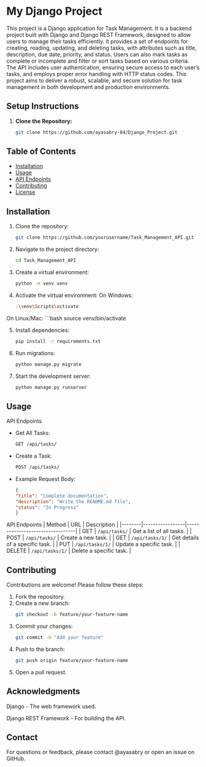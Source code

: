  # My Django Project

This project is a Django application for Task Management.
It is a backend project built with Django and Django REST Framework, designed to allow users to manage their tasks efficiently. It provides a set of endpoints for creating, reading, updating, and deleting tasks, with attributes such as title, description, due date, priority, and status. 
Users can also mark tasks as complete or incomplete and filter or sort tasks based on various criteria. The API includes user authentication, ensuring secure access to each user’s tasks, and employs proper error handling with HTTP status codes. 
This project aims to deliver a robust, scalable, and secure solution for task management in both development and production environments.


## Setup Instructions

1. **Clone the Repository:**

   ```bash
   git clone https://github.com/ayasabry-84/Django_Project.git

## Table of Contents
- [Installation](#installation)
- [Usage](#usage)
- [API Endpoints](#api-endpoints)
- [Contributing](#contributing)
- [License](#license)

## Installation
1. Clone the repository:
   ```bash
   git clone https://github.com/yourusername/Task_Management_API.git
2. Navigate to the project directory:

   ```bash
   cd Task_Management_API
3. Create a virtual environment:

   ```bash
   python -m venv venv
   
4. Activate the virtual environment:
 On Windows:
    ```bash
    .\venv\Scripts\activate
    
 On Linux/Mac:
    ```bash
    source venv/bin/activate

5. Install dependencies:
   ```bash
   pip install -r requirements.txt

6. Run migrations:
   ```bash
   python manage.py migrate
   
7. Start the development server:
   ```bash
   python manage.py runserver

## Usage
API Endpoints
 - Get All Tasks:
    ```bash
    GET /api/tasks/
 - Create a Task:
    ```bash
    POST /api/tasks/
 - Example Request Body:
   ```json
   {
   "title": "Complete documentation",
   "description": "Write the README.md file",
   "status": "In Progress"
   }
API Endpoints
| Method | URL             | Description                     |
|--------|-----------------|---------------------------------|
| GET    | `/api/tasks/`   | Get a list of all tasks.        |
| POST   | `/api/tasks/`   | Create a new task.              |
| GET    | `/api/tasks/1/` | Get details of a specific task. |
| PUT    | `/api/tasks/1/` | Update a specific task.         |
| DELETE | `/api/tasks/1/` | Delete a specific task.         |

## Contributing
Contributions are welcome! Please follow these steps:

1. Fork the repository.
2. Create a new branch:
   ```bash
   git checkout -b feature/your-feature-name
3. Commit your changes:
   ```bash
   git commit -m "Add your feature"
4. Push to the branch:
   ```bash
   git push origin feature/your-feature-name
5. Open a pull request.

## Acknowledgments
Django - The web framework used.

Django REST Framework - For building the API.

## Contact
For questions or feedback, please contact @ayasabry or open an issue on GitHub.

